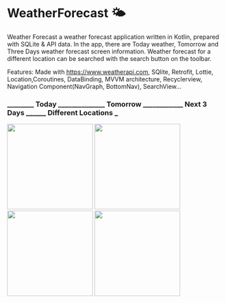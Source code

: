# WeatherForecast 🌤️

Weather Forecast a weather forecast application written in Kotlin, prepared with SQLite & API data. In the app, there are Today 
weather, Tomorrow and Three Days weather forecast screen information. Weather forecast for a different location can be searched with 
the search button on the toolbar.

Features:
Made with https://www.weatherapi.com, SQlite, Retrofit, Lottie, Location,Coroutines, DataBinding, MVVM architecture, Recyclerview, Navigation 
Component(NavGraph, BottomNav), SearchView...

### ________ Today ______________ Tomorrow ____________ Next 3 Days ______ Different Locations _


<img width="200" src="https://github.com/busramacak/WeatherForecast/assets/115944594/e73a795d-872b-4325-b644-82fb97cae1b9" />
<img width="200" src="https://github.com/busramacak/WeatherForecast/assets/115944594/a072cf5e-8fe5-4acd-a54c-5b4e19373f94" />
<img width="200" src="https://github.com/busramacak/WeatherForecast/assets/115944594/39a86a07-0aeb-48bb-afdd-4c2f69329b53" />
<img width="200" src="https://github.com/busramacak/WeatherForecast/assets/115944594/7676dff5-7a9b-49cc-903f-a92d07201c57" />

